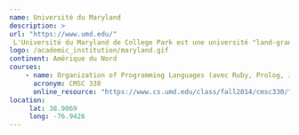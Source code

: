 ```yaml
---
name: Université du Maryland
description: >
url: "https://www.umd.edu/"
 L'Université du Maryland de College Park est une université "land-grant" publique de recherche à College Park dans le Maryland.
logo: /academic_institution/maryland.gif
continent: Amérique du Nord
courses:
    - name: Organization of Programming Languages (avec Ruby, Prolog, Java) 
      acronym: CMSC 330
      online_resource: "https://www.cs.umd.edu/class/fall2014/cmsc330/"
location:
     lat: 38.9869
     long: -76.9426
---
```

